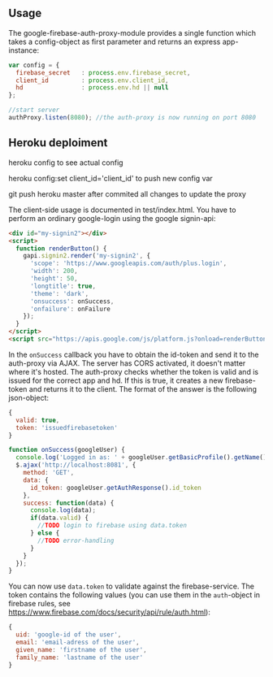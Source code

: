 ## Usage

The google-firebase-auth-proxy-module provides a single function which takes a config-object as first parameter and returns an express app-instance:
```js
var config = {
  firebase_secret   : process.env.firebase_secret,
  client_id         : process.env.client_id,
  hd                : process.env.hd || null
};

//start server
authProxy.listen(8080); //the auth-proxy is now running on port 8080
```

## Heroku deploiment

heroku config to see actual config

heroku config:set client_id='client_id' to push new config var

git push heroku master after commited all changes to update the proxy



The client-side usage is documented in test/index.html. You have to perform an ordinary google-login using the google signin-api:
```html
<div id="my-signin2"></div>
<script>
  function renderButton() {
    gapi.signin2.render('my-signin2', {
      'scope': 'https://www.googleapis.com/auth/plus.login',
      'width': 200,
      'height': 50,
      'longtitle': true,
      'theme': 'dark',
      'onsuccess': onSuccess,
      'onfailure': onFailure
    });
  }
</script>
<script src="https://apis.google.com/js/platform.js?onload=renderButton" async defer></script>
```

In the `onSuccess` callback you have to obtain the id-token and send it to the auth-proxy via AJAX. The server has CORS activated, it doesn't matter where it's hosted. The auth-proxy checks whether the token is valid and is issued for the correct app and hd. If this is true, it creates a new firebase-token and returns it to the client. The format of the answer is the following json-object:
```js
{
  valid: true,
  token: 'issuedfirebasetoken'
}
```

```js
function onSuccess(googleUser) {
  console.log('Logged in as: ' + googleUser.getBasicProfile().getName());
  $.ajax('http://localhost:8081', {
    method: 'GET',
    data: {
      id_token: googleUser.getAuthResponse().id_token
    },
    success: function(data) {
      console.log(data);
      if(data.valid) {
        //TODO login to firebase using data.token
      } else {
        //TODO error-handling
      }
    }
  });
}
```

You can now use `data.token` to validate against the firebase-service. The token contains the following values (you can use them in the `auth`-object in firebase rules, see https://www.firebase.com/docs/security/api/rule/auth.html):
```js
{
  uid: 'google-id of the user',
  email: 'email-adress of the user',
  given_name: 'firstname of the user',
  family_name: 'lastname of the user'
}
```
